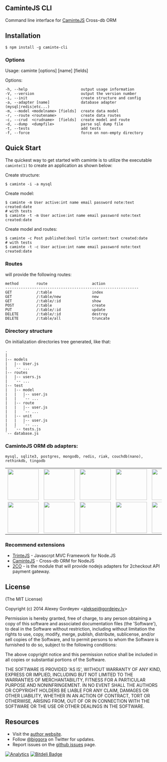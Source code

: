 ## CaminteJS CLI

  Command line interface for [CaminteJS](https://github.com/biggora/caminte) Cross-db ORM

## Installation

    $ npm install -g caminte-cli
    
### Options

  Usage: caminte [options] [name] [fields]

  Options:

    -h, --help                        output usage information
    -V, --version                     output the version number
    -i, --init                        create structure and config
    -a, --adapter [name]              database adapter (mysql|redis|etc...)
    -m, --model <modelname> [fields]  create data model
    -r, --route <routename>           create data routes
    -c, --crud  <crudname>  [fields]  create model and route
    -d, --dump  <dumpfile>            parse sql dump file
    -t, --tests                       add tests
    -f, --force                       force on non-empty directory


## Quick Start

 The quickest way to get started with caminte is to utilize the executable `caminte(1)` to create an application as shown below:

Create structure:

    $ caminte -i -a mysql
    
Create model:

    $ caminte -m User active:int name email password note:text created:date
    # with tests  
    $ caminte -t -m User active:int name email password note:text created:date
    
Create model and routes:

    $ caminte -c Post published:bool title content:text created:date
    # with tests    
    $ caminte -t -c User active:int name email password note:text created:date
    
### Routes

will provide the following routes:

    method        route                    action 
    ------------------------------------------------------------
    GET           /:table                  index    
    GET           /:table/new              new     
    GET           /:table/:id              show       
    POST          /:table                  create    
    PUT           /:table/:id              update      
    DELETE        /:table/:id              destroy 
    DELETE        /:table/all              truncate



### Directory structure

On initialization directories tree generated, like that:

    .
    | 
    |-- models
    |   |-- User.js
    |   `-- ...
    |-- routes
    |   |-- users.js
    |   `-- ...
    |-- test
    |   |-- model
    |   |   |-- user.js
    |   |   `-- ...
    |   |-- route
    |   |   |-- user.js
    |   |   `-- ...
    |   |-- unit
    |   |   |-- user.js
    |   |   `-- ...
    |   `-- tests.js
    `-- database.js


### CaminteJS ORM db adapters:
    mysql, sqlite3, postgres, mongodb, redis, riak, couchdb(nano), rethinkdb, tingodb

<table>
    <tr>
      <td><img width="100" src="https://github.com/biggora/caminte/raw/master/media/memory.png"/></td>
      <td><img width="100" src="https://github.com/biggora/caminte/raw/master/media/mongodb.png"/></td>
      <td><img width="100" src="https://github.com/biggora/caminte/raw/master/media/mysql.png"/></td>
      <td><img width="100" src="https://github.com/biggora/caminte/raw/master/media/postgresql.png"/></td>
      <td><img width="100" src="https://github.com/biggora/caminte/raw/master/media/sqlite.png"/></td>
      <td><img width="100" src="https://github.com/biggora/caminte/raw/master/media/mariadb.png"/></td>
      <td><img width="100" src="https://github.com/biggora/caminte/raw/master/media/firebird.png"/></td>   
    </tr>
    <tr>
      <td><img width="100" src="https://github.com/biggora/caminte/raw/master/media/couchdb.png"/></td>
      <td><img width="100" src="https://github.com/biggora/caminte/raw/master/media/rethinkdb.png"/></td>
      <td><img width="100" src="https://github.com/biggora/caminte/raw/master/media/redis.png"/></td> 
      <td><img width="100" src="https://github.com/biggora/caminte/raw/master/media/tingodb.png"/></td>      
      <td><img width="100" src="https://github.com/biggora/caminte/raw/master/media/neo4j.png"/></td> 
      <td><img width="100" src="https://github.com/biggora/caminte/raw/master/media/arangodb.png"/></td>
      <td><img width="100" src="https://github.com/biggora/caminte/raw/master/media/cassandra.png"/></td>
    </tr>
</table>


### Recommend extensions

- [TrinteJS](http://www.trintejs.com/) - Javascrpt MVC Framework for Node.JS
- [CaminteJS](http://www.camintejs.com/) - Cross-db ORM for NodeJS
- [2CO](https://github.com/biggora/2co) - is the module that will provide nodejs adapters for 2checkout API payment gateway.

## License

(The MIT License)
 
Copyright (c) 2014 Alexey Gordeyev &lt;aleksej@gordejev.lv&gt;

Permission is hereby granted, free of charge, to any person obtaining
a copy of this software and associated documentation files (the
'Software'), to deal in the Software without restriction, including
without limitation the rights to use, copy, modify, merge, publish,
distribute, sublicense, and/or sell copies of the Software, and to
permit persons to whom the Software is furnished to do so, subject to
the following conditions:

The above copyright notice and this permission notice shall be
included in all copies or substantial portions of the Software.

THE SOFTWARE IS PROVIDED 'AS IS', WITHOUT WARRANTY OF ANY KIND,
EXPRESS OR IMPLIED, INCLUDING BUT NOT LIMITED TO THE WARRANTIES OF
MERCHANTABILITY, FITNESS FOR A PARTICULAR PURPOSE AND NONINFRINGEMENT.
IN NO EVENT SHALL THE AUTHORS OR COPYRIGHT HOLDERS BE LIABLE FOR ANY
CLAIM, DAMAGES OR OTHER LIABILITY, WHETHER IN AN ACTION OF CONTRACT,
TORT OR OTHERWISE, ARISING FROM, OUT OF OR IN CONNECTION WITH THE
SOFTWARE OR THE USE OR OTHER DEALINGS IN THE SOFTWARE.

## Resources

- Visit the [author website](http://www.gordejev.lv).
- Follow [@biggora](https://twitter.com/#!/biggora) on Twitter for updates.
- Report issues on the [github issues](https://github.com/biggora/caminte-cli/issues) page.

[![Analytics](https://ga-beacon.appspot.com/UA-22788134-5/caminte-cli/readme)](https://github.com/igrigorik/ga-beacon) [![Bitdeli Badge](https://d2weczhvl823v0.cloudfront.net/biggora/caminte-cli/trend.png)](https://bitdeli.com/free "Bitdeli Badge")